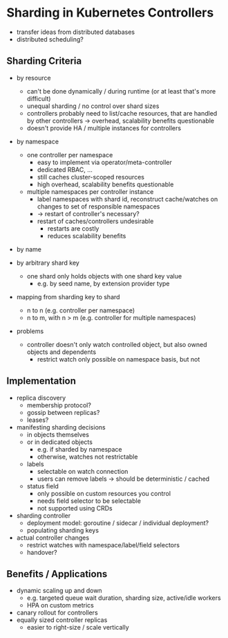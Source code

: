 # Sharding in Kubernetes Controllers

- transfer ideas from distributed databases
- distributed scheduling?

## Sharding Criteria

- by resource
  - can't be done dynamically / during runtime (or at least that's more difficult)
  - unequal sharding / no control over shard sizes
  - controllers probably need to list/cache resources, that are handled by other controllers -> overhead, scalability benefits questionable
  - doesn't provide HA / multiple instances for controllers
- by namespace
  - one controller per namespace
    - easy to implement via operator/meta-controller
    - dedicated RBAC, ...
    - still caches cluster-scoped resources
    - high overhead, scalability benefits questionable
  - multiple namespaces per controller instance
    - label namespaces with shard id, reconstruct cache/watches on changes to set of responsible namespaces
    - -> restart of controller's necessary?
    - restart of caches/controllers undesirable
      - restarts are costly
      - reduces scalability benefits
- by name
- by arbitrary shard key
  - one shard only holds objects with one shard key value
    - e.g. by seed name, by extension provider type

- mapping from sharding key to shard
  - n to n (e.g. controller per namespace)
  - n to m, with n > m (e.g. controller for multiple namespaces)

- problems
  - controller doesn't only watch controlled object, but also owned objects and dependents
    - restrict watch only possible on namespace basis, but not

## Implementation

- replica discovery
  - membership protocol?
  - gossip between replicas?
  - leases?
- manifesting sharding decisions
  - in objects themselves
  - or in dedicated objects
    - e.g. if sharded by namespace
    - otherwise, watches not restrictable
  - labels
    - selectable on watch connection
    - users can remove labels -> should be deterministic / cached
  - status field
    - only possible on custom resources you control
    - needs field selector to be selectable
    - not supported using CRDs
- sharding controller
  - deployment model: goroutine / sidecar / individual deployment?
  - populating sharding keys
- actual controller changes
  - restrict watches with namespace/label/field selectors
  - handover?

## Benefits / Applications

- dynamic scaling up and down
  - e.g. targeted queue wait duration, sharding size, active/idle workers
  - HPA on custom metrics
- canary rollout for controllers
- equally sized controller replicas
  - easier to right-size / scale vertically
